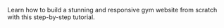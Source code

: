 
Learn how to build a stunning and responsive gym website from scratch with this step-by-step tutorial.
